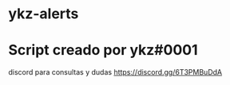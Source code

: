 # ykz-alerts
# Script creado por ykz#0001

discord para consultas y dudas https://discord.gg/6T3PMBuDdA
